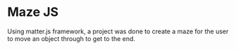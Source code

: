 # Maze JS

<p>
    Using matter.js framework, a project was done to create a maze for the user to move an object through to get to the end.
</p>
